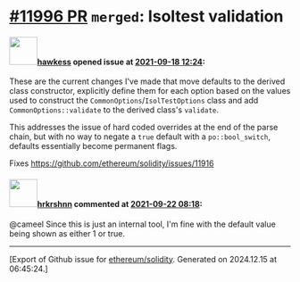 # [\#11996 PR](https://github.com/ethereum/solidity/pull/11996) `merged`: Isoltest validation

#### <img src="https://avatars.githubusercontent.com/u/50639790?v=4" width="50">[hawkess](https://github.com/hawkess) opened issue at [2021-09-18 12:24](https://github.com/ethereum/solidity/pull/11996):

These are the current changes I've made that move defaults to the derived class constructor, explicitly define them for each option based on the values used to construct the `CommonOptions`/`IsolTestOptions` class and add `CommonOptions::validate` to the derived class's `validate`. 

This addresses the issue of hard coded overrides at the end of the parse chain, but with no way to negate a `true` default with a `po::bool_switch`, defaults essentially become permanent flags.

Fixes https://github.com/ethereum/solidity/issues/11916

#### <img src="https://avatars.githubusercontent.com/u/13174375?u=52d702cb6bec53b561afa293cf9cd53ef7a63924&v=4" width="50">[hrkrshnn](https://github.com/hrkrshnn) commented at [2021-09-22 08:18](https://github.com/ethereum/solidity/pull/11996#issuecomment-924695374):

@cameel Since this is just an internal tool, I'm fine with the default value being shown as either 1 or true.


-------------------------------------------------------------------------------



[Export of Github issue for [ethereum/solidity](https://github.com/ethereum/solidity). Generated on 2024.12.15 at 06:45:24.]
